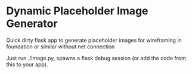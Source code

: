 Dynamic Placeholder Image Generator
===========

Quick dirty flask app to generate placeholder images for wireframing in foundation or similar without net connection

Just run ./image.py, spawns a flask debug session (or add the code from this to your app).
